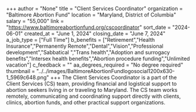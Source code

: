 +++
author = "None"
title = "Client Services Coordinator"
organization = "Baltimore Abortion Fund"
location = "Maryland, District of Columbia"
salary = "55,000"
link = "https://www.baltimoreabortionfund.org/cscoordinator"
sort_date = "2024-06-01"
created_at = "June 1, 2024"
closing_date = "June 7, 2024"
a_job_type = ["Full Time"]
b_benefits = ["Retirement","Health Insurance","Permanently Remote","Dental","Vision","Professional development","Sabbatical ","Trans health","Adoption and surrogacy benefits","Intersex health benefits","Abortion procedure funding","Unlimited vacation"]
c_feedback = ""
aa_degrees_required = "No degree required"
thumbnail = "../../images/BaltimoreAbortionFundlogosocial1200x630-1_5969c648.png"
+++
The Client Services Coordinator is a part of the Client Services (CS) team, providing financial and logistical support to abortion seekers living in or traveling to Maryland. The CS team works remotely, communicating and coordinating support directly with clients, clinics, abortion funds, and other practical support organizations. 